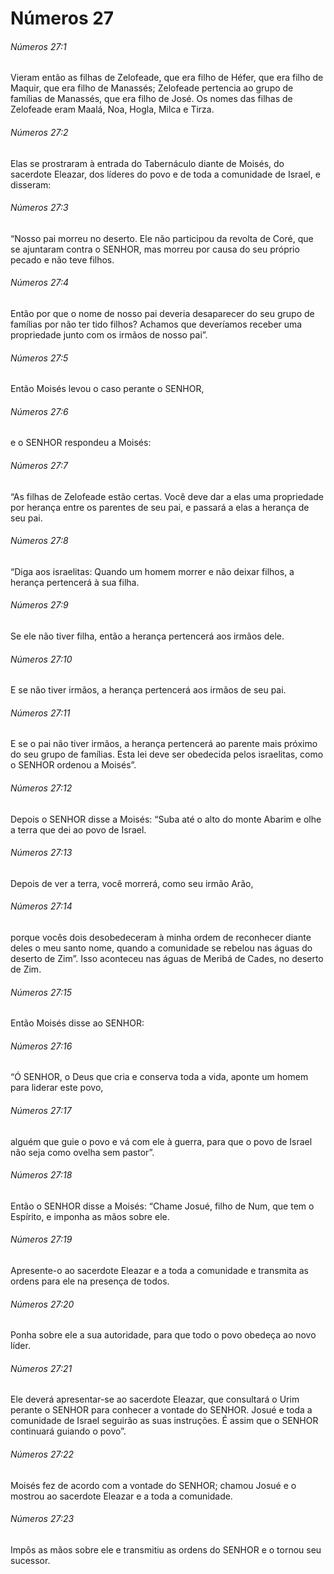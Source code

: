 # Números 27

###### Números 27:1

Vieram então as filhas de Zelofeade, que era filho de Héfer, que era filho de Maquir, que era filho de Manassés; Zelofeade pertencia ao grupo de famílias de Manassés, que era filho de José. Os nomes das filhas de Zelofeade eram Maalá, Noa, Hogla, Milca e Tirza.

###### Números 27:2

Elas se prostraram à entrada do Tabernáculo diante de Moisés, do sacerdote Eleazar, dos líderes do povo e de toda a comunidade de Israel, e disseram:

###### Números 27:3

“Nosso pai morreu no deserto. Ele não participou da revolta de Coré, que se ajuntaram contra o SENHOR, mas morreu por causa do seu próprio pecado e não teve filhos.

###### Números 27:4

Então por que o nome de nosso pai deveria desaparecer do seu grupo de famílias por não ter tido filhos? Achamos que deveríamos receber uma propriedade junto com os irmãos de nosso pai”.

###### Números 27:5

Então Moisés levou o caso perante o SENHOR,

###### Números 27:6

e o SENHOR respondeu a Moisés:

###### Números 27:7

“As filhas de Zelofeade estão certas. Você deve dar a elas uma propriedade por herança entre os parentes de seu pai, e passará a elas a herança de seu pai.

###### Números 27:8

“Diga aos israelitas: Quando um homem morrer e não deixar filhos, a herança pertencerá à sua filha.

###### Números 27:9

Se ele não tiver filha, então a herança pertencerá aos irmãos dele.

###### Números 27:10

E se não tiver irmãos, a herança pertencerá aos irmãos de seu pai.

###### Números 27:11

E se o pai não tiver irmãos, a herança pertencerá ao parente mais próximo do seu grupo de famílias. Esta lei deve ser obedecida pelos israelitas, como o SENHOR ordenou a Moisés”.

###### Números 27:12

Depois o SENHOR disse a Moisés: “Suba até o alto do monte Abarim e olhe a terra que dei ao povo de Israel.

###### Números 27:13

Depois de ver a terra, você morrerá, como seu irmão Arão,

###### Números 27:14

porque vocês dois desobedeceram à minha ordem de reconhecer diante deles o meu santo nome, quando a comunidade se rebelou nas águas do deserto de Zim”. Isso aconteceu nas águas de Meribá de Cades, no deserto de Zim.

###### Números 27:15

Então Moisés disse ao SENHOR:

###### Números 27:16

“Ó SENHOR, o Deus que cria e conserva toda a vida, aponte um homem para liderar este povo,

###### Números 27:17

alguém que guie o povo e vá com ele à guerra, para que o povo de Israel não seja como ovelha sem pastor”.

###### Números 27:18

Então o SENHOR disse a Moisés: “Chame Josué, filho de Num, que tem o Espírito, e imponha as mãos sobre ele.

###### Números 27:19

Apresente-o ao sacerdote Eleazar e a toda a comunidade e transmita as ordens para ele na presença de todos.

###### Números 27:20

Ponha sobre ele a sua autoridade, para que todo o povo obedeça ao novo líder.

###### Números 27:21

Ele deverá apresentar-se ao sacerdote Eleazar, que consultará o Urim perante o SENHOR para conhecer a vontade do SENHOR. Josué e toda a comunidade de Israel seguirão as suas instruções. É assim que o SENHOR continuará guiando o povo”.

###### Números 27:22

Moisés fez de acordo com a vontade do SENHOR; chamou Josué e o mostrou ao sacerdote Eleazar e a toda a comunidade.

###### Números 27:23

Impôs as mãos sobre ele e transmitiu as ordens do SENHOR e o tornou seu sucessor.


